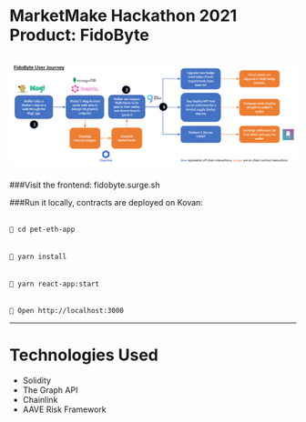 # MarketMake Hackathon 2021 Product: FidoByte

## ![alt text](https://github.com/andrewhong5297/MarketMake/blob/master/FidoFlow.PNG)

###Visit the frontend: fidobyte.surge.sh

###Run it locally, contracts are deployed on Kovan:

```bash

📱 cd pet-eth-app

```

```bash

📱 yarn install

```

```bash

📱 yarn react-app:start

```

```

📱 Open http://localhost:3000

```

---

# Technologies Used

- Solidity
- The Graph API
- Chainlink
- AAVE Risk Framework
